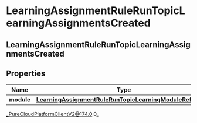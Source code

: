 # LearningAssignmentRuleRunTopicLearningAssignmentsCreated

## LearningAssignmentRuleRunTopicLearningAssignmentsCreated

## Properties

|Name | Type | Description | Notes|
|------------ | ------------- | ------------- | -------------|
| **module** | [**LearningAssignmentRuleRunTopicLearningModuleReference**](LearningAssignmentRuleRunTopicLearningModuleReference) |  | [optional] |



_PureCloudPlatformClientV2@174.0.0_
